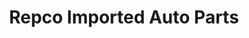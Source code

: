 ---
title: "Repco Imported Auto Parts"
url: /doylestown/repco-imported-auto-parts/
shop: Autoteile
---